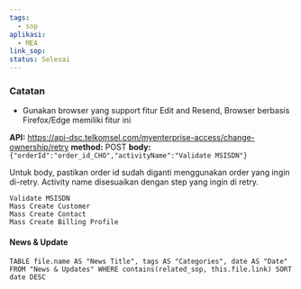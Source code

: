 ```yaml
---
tags:
  - sop
aplikasi:
  - MEA
link_sop:
status: Selesai
---
```

### Catatan

* Gunakan browser yang support fitur Edit and Resend, Browser berbasis Firefox/Edge memiliki fitur ini

**API:** https://api-dsc.telkomsel.com/myenterprise-access/change-ownership/retry
**method:** POST
**body:** `{"orderId":"order_id_CHO","activityName":"Validate MSISDN"}  `

Untuk body, pastikan order id sudah diganti menggunakan order yang ingin di-retry. Activity name disesuaikan dengan step yang ingin di retry.

```
Validate MSISDN
Mass Create Customer
Mass Create Contact
Mass Create Billing Profile
```

#### News & Update
```dataview
TABLE file.name AS "News Title", tags AS "Categories", date AS "Date" FROM "News & Updates" WHERE contains(related_sop, this.file.link) SORT date DESC
```

